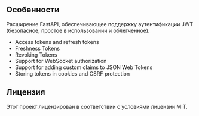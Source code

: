 ## Особенности

Расширение FastAPI, обеспечивающее поддержку аутентификации JWT (безопасное, простое в использовании и облегченное).

- Access tokens and refresh tokens
- Freshness Tokens
- Revoking Tokens
- Support for WebSocket authorization
- Support for adding custom claims to JSON Web Tokens
- Storing tokens in cookies and CSRF protection

## Лицензия

Этот проект лицензирован в соответствии с условиями лицензии MIT.